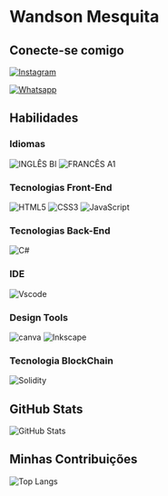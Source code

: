 # Wandson Mesquita

## Conecte-se comigo
[![Instagram](https://img.shields.io/badge/-Instagram-2F4858?style=for-the-badge&logo=instagram&logoColor=F7B733)](https://www.instagram.com/wandson.mesquita/)

[![Whatsapp](https://img.shields.io/badge/WhatsApp-2F4858?style=for-the-badge&logo=whatsapp&logoColor=F7B733)](https://api.whatsapp.com/send?phone=5581994243597&text=Ol%C3%A1,%20estou%20vindo%20do%20seu%20GitHub.%20Podemos%20conversar?)


## Habilidades

### Idiomas

![INGLÊS BI](https://img.shields.io/badge/inglês_b1-2F4858?style=for-the-badge&&logoColor=2F4858)
![FRANCÊS A1](https://img.shields.io/badge/FRANCÊS_A1-2F4858?style=for-the-badge&&logoColor=black)



### Tecnologias Front-End

![HTML5](https://img.shields.io/badge/HTML5-2F4858?style=for-the-badge&logo=html5&logoColor=F7B733)
![CSS3](https://img.shields.io/badge/CSS3-2F4858?style=for-the-badge&logo=css3&logoColor=F7B733)
![JavaScript](https://img.shields.io/badge/JavaScript-2F4858?style=for-the-badge&logo=javascript&logoColor=F7B733)


### Tecnologias Back-End

![C#](https://img.shields.io/badge/C%23-2F4858?style=for-the-badge&logo=c-sharp&logoColor=F7B733)


### IDE

![Vscode](https://img.shields.io/badge/Vscode-2F4858?style=for-the-badge&logo=visual-studio-code&logoColor=F7B733)


### Design Tools

![canva](https://img.shields.io/badge/Canva-2F4858.svg?&style=for-the-badge&logo=Canva&logoColor=F7B733)
![Inkscape](https://img.shields.io/badge/Inkscape-2F4858?style=for-the-badge&logo=Inkscape&logoColor=F7B733)

### Tecnologia BlockChain

![Solidity](https://img.shields.io/badge/Solidity-2F4858?style=for-the-badge&logo=solidity&logoColor=F7B733)

## GitHub Stats

![GitHub Stats](https://github-readme-stats.vercel.app/api?username=wandsonfmesquita&theme=ambient_gradient&bg_color=2F4858&border_color=f2b632&show_icons=true&icon_color=A3C1AD&title_color=F7B733&text_color=F4E2D8)

## Minhas Contribuições

![Top Langs](https://github-readme-stats-git-masterrstaa-rickstaa.vercel.app/api/top-langs/?username=wandsonfmesquita&layout=compact&bg_color=2F4858&border_color=F7B733&title_color=F7B733&text_color=F4E2D8)
